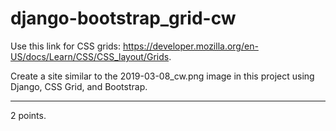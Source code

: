 # django-bootstrap_grid-cw

Use this link for CSS grids: https://developer.mozilla.org/en-US/docs/Learn/CSS/CSS_layout/Grids.

Create a site similar to the 2019-03-08_cw.png image in this project using Django, CSS Grid, and Bootstrap.
<hr>
2 points.